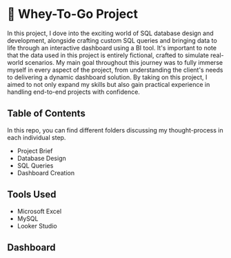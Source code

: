 # 💪 Whey-To-Go Project

In this project, I dove into the exciting world of SQL database design and development, alongside crafting custom SQL queries and bringing data to life through an interactive dashboard using a BI tool. It's important to note that the data used in this project is entirely fictional, crafted to simulate real-world scenarios. My main goal throughout this journey was to fully immerse myself in every aspect of the project, from understanding the client's needs to delivering a dynamic dashboard solution. By taking on this project, I aimed to not only expand my skills but also gain practical experience in handling end-to-end projects with confidence.

## Table of Contents
In this repo, you can find different folders discussing my thought-process in each individual step.
+ Project Brief
+ Database Design
+ SQL Queries
+ Dashboard Creation

## Tools Used
+ Microsoft Excel
+ MySQL
+ Looker Studio

## Dashboard


